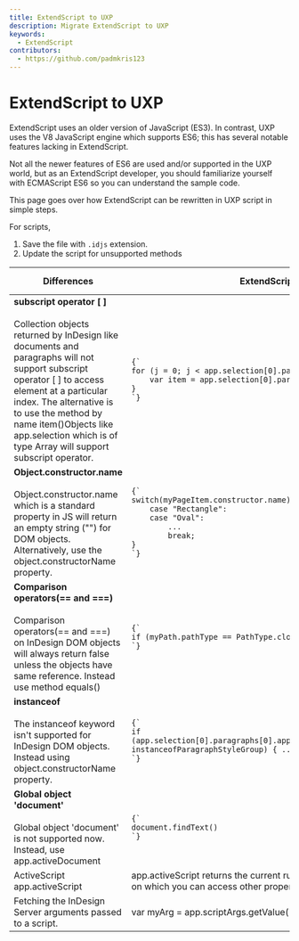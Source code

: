 ```yaml
---
title: ExtendScript to UXP
description: Migrate ExtendScript to UXP
keywords:
  - ExtendScript
contributors:
  - https://github.com/padmkris123
---
```


# ExtendScript to UXP
ExtendScript uses an older version of JavaScript (ES3). In contrast, UXP uses the V8 JavaScript engine which supports ES6; this has several notable features lacking in ExtendScript. 

Not all the newer features of ES6 are used and/or supported in the UXP world, but as an ExtendScript developer, you should familiarize yourself with ECMAScript ES6 so you can understand the sample code.

This page goes over how ExtendScript can be rewritten in UXP script in simple steps.

For scripts,
1. Save the file with `.idjs` extension.
2. Update the script for unsupported methods

<table columnWidths="20,35,35,10">
    <thead>
        <tr>
            <th>Differences</th>
            <th>ExtendScript</th>
            <th>UXP</th>
            <th>Applicable To</th>
        </tr>
    </thead>
    <tbody>
        <tr>
            <td><b>subscript operator [ ]</b> <br></br>
                Collection objects returned by InDesign like documents and paragraphs will not support subscript operator [ ] to access element at a particular index. The alternative is to use the method by name item()Objects like app.selection which is of type Array will support subscript operator. 
            </td>
            <td>
<code class="language-javascript">{`
for (j = 0; j < app.selection[0].paragraphs.length; j++) {
    var item = app.selection[0].paragraphs[j];
}
`}</code></td>
            <td>
<code class="language-javascript">{`
for (j = 0; j < app.selection[0].paragraphs.length; j++) {
    var item = app.selection[0].paragraphs.item(j);
}
`}</code></td>
            <td>All Versions</td>
        </tr>
        <tr>
            <td><b>Object.constructor.name</b> <br></br>
                <inlineCode>Object.constructor.name</inlineCode> which is a standard property in JS will return an empty string ("") for DOM objects. Alternatively, use the <inlineCode>object.constructorName</inlineCode> property.
            </td>
            <td>
<code class="language-javascript">{`
switch(myPageItem.constructor.name) {
    case "Rectangle":
    case "Oval":
        ...
        break; 
}
`}</code></td>
            <td>
<code class="language-javascript">{`
switch(myPageItem.constructorName) {
    case "Rectangle":
    case "Oval":
        ...
        break; 
}
`}</code></td>
            <td>Prior to v18.4</td>
        </tr>
        <tr>
            <td><b>Comparison operators(== and ===)</b><br></br>
                Comparison operators(== and ===) on InDesign DOM objects will always return false unless the objects have same reference. Instead use method equals()
            </td>
            <td>
<code class="language-javascript">{`
if (myPath.pathType == PathType.closedPath) { ... }
`}</code></td>
            <td>
<code class="language-javascript">{`
if (myPath.pathType.equals(PathType.closedPath)) { ... }
`}</code></td>
            <td> All Versions</td>
        </tr>
        <tr>
            <td><b>instanceof</b> <br></br>
The <inlineCode>instanceof</inlineCode> keyword isn't supported for InDesign DOM objects. Instead using <inlineCode>object.constructorName</inlineCode> property.
            </td>
            <td>
<code class="language-javascript">{`
if (app.selection[0].paragraphs[0].appliedParagraphStyle.parent instanceofParagraphStyleGroup) { ... }
`}</code></td>
            <td>
<code class="language-javascript">{`
if (app.selection[0].paragraphs.item(0).parent.constructorName == "ParagraphStyleGroup") { ... } 
`}</code></td>
            <td> Prior to v18.4</td>
        </tr>
        <tr>
            <td><b>Global object 'document'</b><br></br>
Global object 'document' is not supported now. Instead, use <inlineCode>app.activeDocument</inlineCode>
            </td>
            <td>
<code class="language-javascript">{`
document.findText()
`}</code></td>
            <td>
<code class="language-javascript">{`
app.activeDocument.findText()
`}</code></td>
            <td> All Versions</td>
        </tr>
        <tr>
            <td>ActiveScript <inlineCode>app.activeScript</inlineCode>
            </td>
            <td><inlineCode>app.activeScript</inlineCode> returns the current running script as a file object on which you can access other properties.
            </td>
            <td><inlineCode>app.activeScript</inlineCode> returns the path of the current script as a string. No other properties can be accessed on <inlineCode>app.activeScript</inlineCode>
            </td>
            <td>Prior to v18.4</td>
        </tr>
        <tr>
            <td>Fetching the InDesign Server arguments passed to a script.
            </td>
            <td><inlineCode>var myArg = app.scriptArgs.getValue("*argumentName*");</inlineCode>
            </td>
            <td><inlineCode>let arguments = script.args;</inlineCode> <a href="/indesign/uxp/scripts/tutorials/arguments/">Learn More</a>
            </td>
            <td>v18.4 Onwards</td>
        </tr>
    </tbody>
</table>
